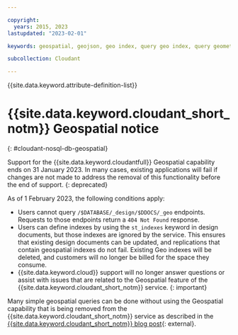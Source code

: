 ```yaml
---

copyright:
  years: 2015, 2023
lastupdated: "2023-02-01"

keywords: geospatial, geojson, geo index, query geo index, query geometry, geometric relation, geospatial index, simple circle, polygon query, nearest neighbor search, polygon query

subcollection: Cloudant

---
```


{{site.data.keyword.attribute-definition-list}}

# {{site.data.keyword.cloudant_short_notm}} Geospatial notice
{: #cloudant-nosql-db-geospatial}

Support for the {{site.data.keyword.cloudantfull}} Geospatial capability ends on 31 January 2023. In many cases, existing applications will fail if changes are not made to address the removal of this functionality before the end of support.
{: deprecated}

As of 1 February 2023, the following conditions apply:
- Users cannot query `/$DATABASE/_design/$DDOCS/_geo` endpoints. Requests to those endpoints return a `404 Not Found` response.
- Users can define indexes by using the `st_indexes` keyword in design documents, but those indexes are ignored by the service. This ensures that existing design documents can be updated, and replications that contain geospatial indexes do not fail. Existing Geo indexes will be deleted, and customers will no longer be billed for the space they consume.
- {{site.data.keyword.cloud}} support will no longer answer questions or assist with issues that are related to the Geospatial feature of the {{site.data.keyword.cloudant_short_notm}} service.
{: important}

Many simple geospatial queries can be done without using the Geospatial capability that is being removed from the {{site.data.keyword.cloudant_short_notm}} service as described in the [{{site.data.keyword.cloudant_short_notm}} blog post](https://blog.cloudant.com/2022/06/28/Simple-Geospatial-Queries.html){: external}.


